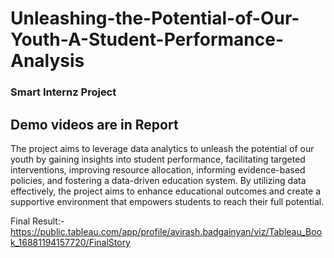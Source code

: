 # Unleashing-the-Potential-of-Our-Youth-A-Student-Performance-Analysis
### Smart Internz Project
## Demo videos are in Report

The project aims to leverage data analytics to unleash the potential of our youth by gaining insights into student performance, facilitating targeted interventions, improving resource allocation, informing evidence-based policies, and fostering a data-driven education system. By utilizing data effectively, the project aims to enhance educational outcomes and create a supportive environment that empowers students to reach their full potential.


Final Result:-   https://public.tableau.com/app/profile/avirash.badgainyan/viz/Tableau_Book_16881194157720/FinalStory
